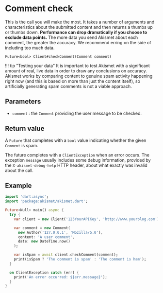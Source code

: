 # Comment check
This is the call you will make the most. It takes a number of arguments and characteristics about the submitted content and then returns a thumbs up or thumbs down. **Performance can drop dramatically if you choose to exclude data points.** The more data you send Akismet about each comment, the greater the accuracy. We recommend erring on the side of including too much data.

```
Future<bool> Client#checkComment(Comment comment)
```

!!! tip "Testing your data"
    It is important to test Akismet with a significant amount of real, live data in order to draw any conclusions on accuracy.
    Akismet works by comparing content to genuine spam activity happening right now (and this is based on more than just the content itself),
    so artificially generating spam comments is not a viable approach.

## Parameters
- `comment` : the `Comment` providing the user message to be checked.

## Return value
A `Future` that completes with a `bool` value indicating whether the given `Comment` is spam.

The future completes with a `ClientException` when an error occurs.
The exception `message` usually includes some debug information, provided by the `X-akismet-debug-help` HTTP header, about what exactly was invalid about the call.

## Example

```dart
import 'dart:async';
import 'package:akismet/akismet.dart';

Future<Null> main() async {
  try {
    var client = new Client('123YourAPIKey', 'http://www.yourblog.com');

    var comment = new Comment(
      new Author('127.0.0.1', 'Mozilla/5.0'),
      content: 'A user comment',
      date: new DateTime.now()
    );

    var isSpam = await client.checkComment(comment);
    print(isSpam ? 'The comment is spam' : 'The comment is ham');
  }

  on ClientException catch (err) {
    print('An error occurred: ${err.message}');
  }
}
```
